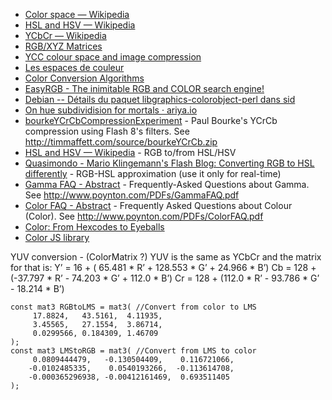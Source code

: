- [Color space — Wikipedia](https://en.wikipedia.org/wiki/Color_space)
- [HSL and HSV — Wikipedia](https://en.wikipedia.org/wiki/HSL_and_HSV)
- [YCbCr — Wikipedia](https://en.wikipedia.org/wiki/YCbCr)
- [RGB/XYZ Matrices](http://www.brucelindbloom.com/index.html?Eqn_RGB_XYZ_Matrix.html)
- [YCC colour space and image compression](http://wayback.archive.org/web/20120415141410/http://local.wasp.uwa.edu.au/~pbourke//texture_colour/ycc/)
- [Les espaces de couleur](http://wayback.archive.org/web/20080318070552/http://www.tsi.enst.fr/tsi/enseignement/ressources/mti/RVB_ou_LAB/html/colorspace.html)
- [Color Conversion Algorithms](https://www.cs.rit.edu/~ncs/color/t_convert.html)
- [EasyRGB - The inimitable RGB and COLOR search engine!](http://www.easyrgb.com/index.php?X=MATH)
- [Debian -- Détails du paquet libgraphics-colorobject-perl dans sid](https://packages.debian.org/unstable/perl/libgraphics-colorobject-perl)
- [On hue subdividision for mortals · ariya.io](https://ariya.io/2009/04/on-hue-subdividision-for-mortals)
- [bourkeYCrCbCompressionExperiment](http://timmaffett.com/source/bourkeYCrCbCompressionExperiment.html) - Paul Bourke's YCrCb compression using Flash 8's filters. See http://timmaffett.com/source/bourkeYCrCb.zip
- [HSL and HSV — Wikipedia](https://en.wikipedia.org/wiki/HSL_and_HSV#Converting_to_RGB) - RGB to/from HSL/HSV
- [Quasimondo - Mario Klingemann's Flash Blog: Converting RGB to HSL differently](http://www.quasimondo.com/archives/000696.php) - RGB-HSL approximation (use it only for real-time)
- [Gamma FAQ - Abstract](http://www.poynton.com/GammaFAQ.html) - Frequently-Asked Questions about Gamma. See http://www.poynton.com/PDFs/GammaFAQ.pdf
- [Color FAQ - Abstract](http://www.poynton.com/ColorFAQ.html) - Frequently Asked Questions about Colour (Color). See http://www.poynton.com/PDFs/ColorFAQ.pdf
- [Color: From Hexcodes to Eyeballs](http://jamie-wong.com/post/color/#color-spaces)
- [Color JS library](https://gist.github.com/westc/e2830febf6f2bc31ac16aa3a2cc39023)

YUV conversion - (ColorMatrix ?) YUV is the same as YCbCr and the matrix for that is: Y’ = 16 + ( 65.481 * R’ + 128.553 * G’ + 24.966 * B’)
Cb = 128 + (-37.797 * R’ - 74.203 * G’ + 112.0 * B’)
Cr = 128 + (112.0 * R’ - 93.786 * G’ - 18.214 * B’)

	const mat3 RGBtoLMS = mat3( //Convert from color to LMS
		 17.8824,   43.5161,  4.11935,
		 3.45565,   27.1554,  3.86714,
		 0.0299566, 0.184309, 1.46709
	);
	const mat3 LMStoRGB = mat3( //Convert from LMS to color
		 0.0809444479,   -0.130504409,    0.116721066,
		-0.0102485335,    0.0540193266,  -0.113614708,
		-0.000365296938, -0.00412161469,  0.693511405
	);
